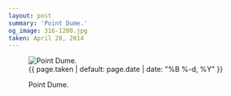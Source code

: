 ```yaml
---
layout: post
summary: 'Point Dume.'
og_image: 316-1280.jpg
taken: April 28, 2014
---
```


<figure class="post">
<img alt="Point Dume." sizes="(min-width: 700px) 50vw, calc(100vw - 2rem)" src="{{ site.assets_url }}/316-640.jpg" srcset="{{ site.assets_url }}/316-1280.jpg 1280w, {{ site.assets_url }}/316-960.jpg 960w, {{ site.assets_url }}/316-640.jpg 640w, {{ site.assets_url }}/316-320.jpg 320w"/>
<figcaption>
<time>{{ page.taken | default: page.date | date: "%B %-d, %Y" }}</time>
<p>Point Dume.</p>
</figcaption>
</figure>
